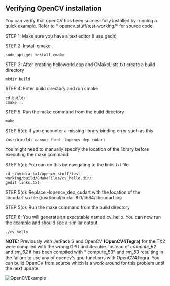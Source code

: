 ## Verifying OpenCV installation

You can verify that openCV has been successfully installed by running a quick example. Refer to *   opencv_stuff/test-working/* for source code

STEP 1: Make sure you have a text editor (I use gedit)

STEP 2: Install cmake
```
sudo apt-get install cmake
```

STEP 3: After creating helloworld.cpp and CMakeLists.txt create a build directory
```
mkdir build
```

STEP 4: Enter build directory and run cmake
```
cd build/
cmake ..
```

STEP 5: Run the make command from the build directory
```
make
```

STEP 5(o): If you encounter a missing library binding error such as this
```
/usr/bin/ld: cannot find -lopencv_dep_cudart
```

You might need to manually specify the location of the library before executing the make command

STEP 5(o): You can do this by navigating to the links.txt file
```
cd ~/nvidia-tx1/opencv_stuff/test-working/build/CMakeFiles/cv_hello.dir/
gedit links.txt
```

STEP 5(o): Replace -lopencv_dep_cudart with the location of the libcudart.so file (/usr/local/cuda- 8.0/lib64/libcudart.so)

STEP 5(o): Run the make command from the build directory

STEP 6: You will generate an executable named cv_hello. You can now run the example and should see  a similar output.

```
./cv_hello
```

**NOTE:** Previously with JetPack 3 and OpenCV **(OpenCV4Tegra)** for the TX2 were compiled with    the wrong GPU architecutre. Instead of *compute_62* and *sm_62* it has been compiled with *         compute_53* and *sm_53* resulting in the failure to use any of opencv's gpu functions with          OpenCV4Tegra. You can build OpenCV from source which is a work around for this problem until the    next update.

![OpenCVExample](https://github.com/ShreyasSkandan/nvidia-tx1/blob/master/imgs/opencvexample.png)
